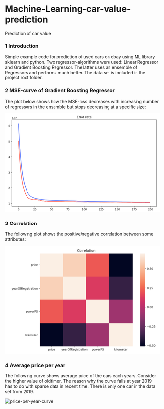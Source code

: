 # Machine-Learning-car-value-prediction
Prediction of car value  

### 1 Introduction 

Simple example code for prediction of used cars on ebay using ML library sklearn and python. Two regressor-algorithms were used: Linear Regressor and Gradient Boosting Regressor. The latter uses an ensemble of Regressors and performs much better.
The data set is included in the project root folder.

### 2 MSE-curve of Gradient Boosting Regressor

The plot below shows how the MSE-loss decreases with increasing number of regressors in the ensemble but stops decreasing at a specific size:

![MSE-curve](https://github.com/saoudh/Machine-Learning-car-value-prediction/blob/master/pred_mse_loss.png)

### 3 Correlation

The following plot shows the positive/negative correlation between some attributes:

![correlation](https://github.com/saoudh/Machine-Learning-car-value-prediction/blob/master/correlation.png)

### 4 Average price per year

The following curve shows average price of the cars each years. Consider the higher value of oldtimer. The reason why the curve falls at year 2019 has to do with sparse data in recent time. There is only one car in the data set from 2019.


![price-per-year-curve](https://github.com/saoudh/Reinforcement-Learning/blob/master/Machine-Learning-car-value-prediction/prices_per_year.png)
